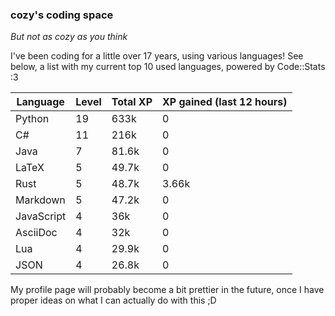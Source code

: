 ### cozy's coding space
*But not as cozy as you think*

I've been coding for a little over 17 years, using various languages! See below, a list with my current top 10 used languages, powered by Code::Stats :3
    
| Language | Level | Total XP | XP gained (last 12 hours) |
| --- | --- | --- | --- |
| Python | 19 | 633k | 0 |
| C# | 11 | 216k | 0 |
| Java | 7 | 81.6k | 0 |
| LaTeX | 5 | 49.7k | 0 |
| Rust | 5 | 48.7k | 3.66k |
| Markdown | 5 | 47.2k | 0 |
| JavaScript | 4 | 36k | 0 |
| AsciiDoc | 4 | 32k | 0 |
| Lua | 4 | 29.9k | 0 |
| JSON | 4 | 26.8k | 0 |
    
My profile page will probably become a bit prettier in the future, once I have proper ideas on what I can actually do with this ;D
